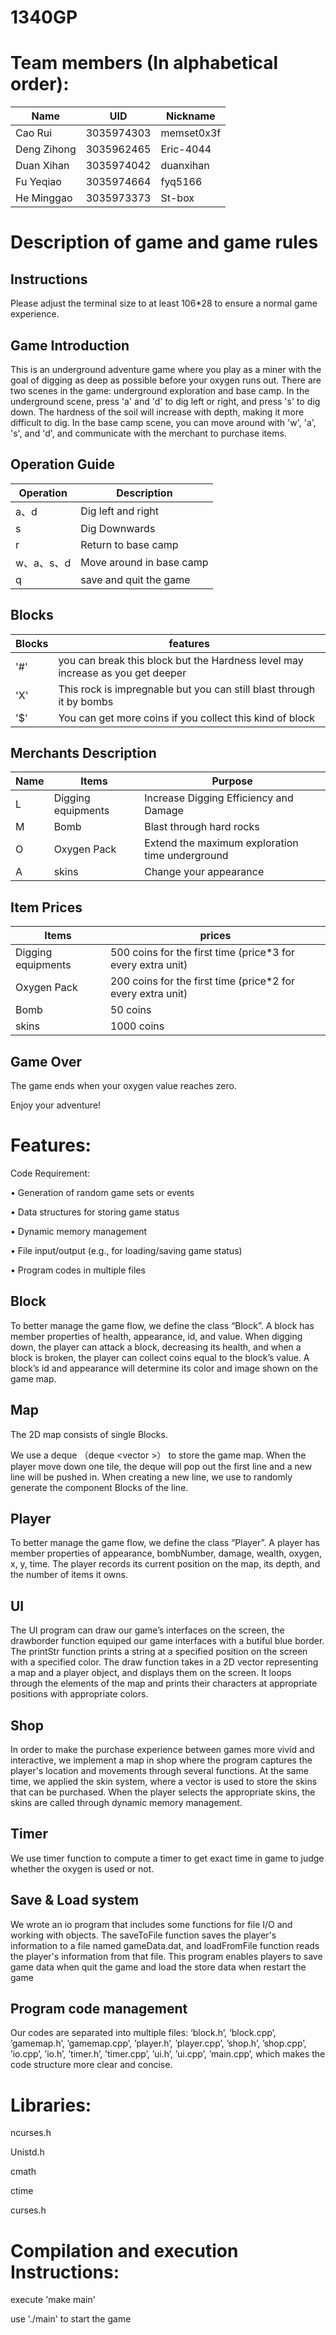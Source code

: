 # 1340GP  
 
# Team members (In alphabetical order): 

 Name | UID | Nickname
 ---- | ---- | ----
Cao Rui | 3035974303 | memset0x3f
Deng Zihong | 3035962465 | Eric-4044
Duan Xihan | 3035974042 | duanxihan
Fu Yeqiao | 3035974664 | fyq5166
He Minggao | 3035973373 | St-box

 

# Description of game and game rules 

## Instructions 

Please adjust the terminal size to at least 106*28 to ensure a normal game 	experience. 

## Game Introduction 

This is an underground adventure game where you play as a miner with the goal of digging as deep as possible before your oxygen runs out. There are two scenes in the game: underground exploration and base camp. In the underground scene, press 'a' and 'd' to dig left or right, and press 's' to dig down. 
The hardness of the soil will increase with depth, making it more difficult to dig. In the base camp scene, you can move around with 'w', 'a', 's', and 'd', and communicate with the merchant to purchase items.

## Operation Guide 

Operation | Description  
---- | ---- 
a、d | Dig left and right 
s | Dig Downwards 
r | Return to base camp 
w、a、s、d | Move around in base camp 
q | save and quit the game 

## Blocks 

Blocks | features 
---- | ---- 
'#' | you can break this block but the Hardness level may increase as you get deeper 
'X' | This rock is impregnable but you can still blast through it by bombs 
'$' | You can get more coins if you collect this kind of block 

## Merchants Description 

Name | Items |Purpose  
---- | ---- | ---- 
L | Digging equipments| Increase Digging Efficiency and Damage 
M |Bomb | Blast through hard rocks 
O | Oxygen Pack |Extend the maximum exploration time underground 
A | skins | Change your appearance 

## Item Prices 

Items | prices  
---- | ---- 
Digging equipments| 500 coins for the first time (price*3 for every extra unit) 
Oxygen Pack | 200 coins for the first time  (price*2 for every extra unit) 
Bomb | 50 coins 
skins | 1000 coins 

## Game Over 

The game ends when your oxygen value reaches zero. 

Enjoy your adventure! 



# Features: 

Code Requirement:  

• Generation of random game sets or events  

• Data structures for storing game status  

• Dynamic memory management  

• File input/output (e.g., for loading/saving game status)  

• Program codes in multiple files  

 

## Block  

To better manage the game flow, we define the class “Block”. A 		block has member properties of health, appearance, id, and value. 		When digging down, the player can attack a block, decreasing its 		health, 	and when a block is broken, the player can 	collect coins equal 	 to the block’s value. A block’s id and appearance will determine 		its color and image shown on the game map. 

 

## Map  

The 2D map consists of single Blocks. 

We use a deque （deque <vector<Block> >） to store the game map. 	 When the player move down one tile, the deque will pop out the 		first line and a new line will be pushed in. When creating a new line, 	we use <random> to randomly generate the component Blocks of the 	line. 

 

## Player 

To better manage the game flow, we define the class “Player”. A player has member properties of appearance, bombNumber, damage, wealth, oxygen, x, y, time. The player records its current position on the map, its depth, and the number of items it owns. 

 

## UI  

The UI program can draw our game’s interfaces on the screen, the 	  	drawborder function equiped our game interfaces with a butiful blue 	border. The printStr function prints a string at a specified position on 	the screen with a specified color. The draw function takes in a 2D 		vector representing a map and a player object, and displays them on 	the screen. It loops through the elements of the map and prints their 	characters at appropriate positions with appropriate colors. 

 

## Shop 

In order to make the purchase experience between games more vivid 	and interactive, we implement a map in shop where the program 		captures the player's location and movements through several 			functions. At the same time, we applied the skin system, where a 		vector is used to store the skins that can be purchased. When the 		player selects the appropriate skins, the skins are called through 		dynamic memory management. 

	 

## Timer

We use timer function to compute a timer to get exact time in game to 	judge whether the oxygen is used or not. 

	 

## Save & Load system 

We wrote an io program that includes some functions for file I/O and 	working with objects. The saveToFile function saves the player's 		information to a file named gameData.dat, and loadFromFile function 	reads the player's information from that file. This program enables 		players to save game data when quit the game and load the store 		data when restart the game 

 

## Program code management 

Our codes are separated into multiple files: ‘block.h’, ‘block.cpp’, 		’gamemap.h’, ’gamemap.cpp’, ’player.h’, ’player.cpp’, ’shop.h’, 			’shop.cpp’, ’io.cpp’, ’io.h’, ’timer.h’, ’timer.cpp’, ’ui.h’, ’ui.cpp’, 			’main.cpp’, which makes the code structure more clear and concise. 

 
 
# Libraries: 

ncurses.h  

Unistd.h  

cmath 

ctime

curses.h 

 

# Compilation and execution Instructions: 

execute 'make main' 
	
use './main' to start the game  
